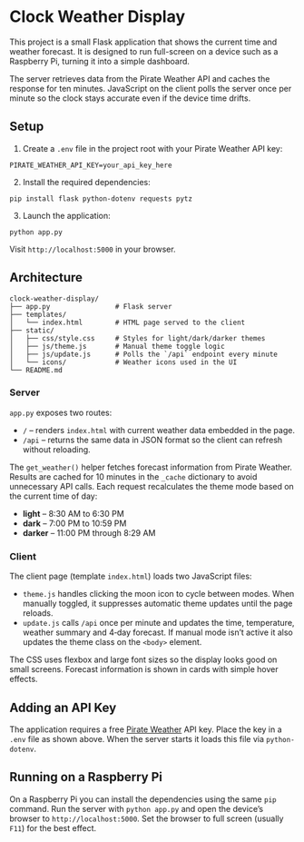 # Clock Weather Display

This project is a small Flask application that shows the current time and weather forecast. It is designed to run full-screen on a device such as a Raspberry Pi, turning it into a simple dashboard.

The server retrieves data from the Pirate Weather API and caches the response for ten minutes. JavaScript on the client polls the server once per minute so the clock stays accurate even if the device time drifts.

## Setup

1. Create a `.env` file in the project root with your Pirate Weather API key:

```
PIRATE_WEATHER_API_KEY=your_api_key_here
```

2. Install the required dependencies:

```
pip install flask python-dotenv requests pytz
```

3. Launch the application:

```
python app.py
```

Visit `http://localhost:5000` in your browser.

## Architecture

```
clock-weather-display/
├── app.py                # Flask server
├── templates/
│   └── index.html        # HTML page served to the client
├── static/
│   ├── css/style.css     # Styles for light/dark/darker themes
│   ├── js/theme.js       # Manual theme toggle logic
│   ├── js/update.js      # Polls the `/api` endpoint every minute
│   └── icons/            # Weather icons used in the UI
└── README.md
```

### Server

`app.py` exposes two routes:

- `/` – renders `index.html` with current weather data embedded in the page.
- `/api` – returns the same data in JSON format so the client can refresh without reloading.

The `get_weather()` helper fetches forecast information from Pirate Weather. Results are cached for 10 minutes in the `_cache` dictionary to avoid unnecessary API calls. Each request recalculates the theme mode based on the current time of day:

- **light** – 8:30 AM to 6:30 PM
- **dark** – 7:00 PM to 10:59 PM
- **darker** – 11:00 PM through 8:29 AM

### Client

The client page (template `index.html`) loads two JavaScript files:

- `theme.js` handles clicking the moon icon to cycle between modes. When manually toggled, it suppresses automatic theme updates until the page reloads.
- `update.js` calls `/api` once per minute and updates the time, temperature, weather summary and 4‑day forecast. If manual mode isn’t active it also updates the theme class on the `<body>` element.

The CSS uses flexbox and large font sizes so the display looks good on small screens. Forecast information is shown in cards with simple hover effects.

## Adding an API Key

The application requires a free [Pirate Weather](https://pirateweather.net/) API key. Place the key in a `.env` file as shown above. When the server starts it loads this file via `python-dotenv`.

## Running on a Raspberry Pi

On a Raspberry Pi you can install the dependencies using the same `pip` command. Run the server with `python app.py` and open the device’s browser to `http://localhost:5000`. Set the browser to full screen (usually `F11`) for the best effect.

